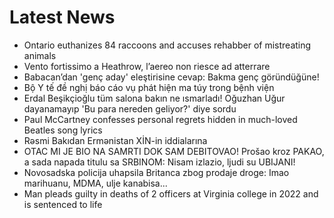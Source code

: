 # Latest News
-  Ontario euthanizes 84 raccoons and accuses rehabber of mistreating animals
-  Vento fortissimo a Heathrow, l’aereo non riesce ad atterrare
-  Babacan’dan 'genç aday' eleştirisine cevap: Bakma genç göründüğüne!
-  Bộ Y tế đề nghị báo cáo vụ phát hiện ma túy trong bệnh viện
-  Erdal Beşikçioğlu tüm salona bakın ne ısmarladı! Oğuzhan Uğur dayanamayıp 'Bu para nereden geliyor?' diye sordu
-  Paul McCartney confesses personal regrets hidden in much-loved Beatles song lyrics
-  Rəsmi Bakıdan Ermənistan XİN-in iddialarına
-  OTAC MI JE BIO NA SAMRTI DOK SAM DEBITOVAO! Prošao kroz PAKAO, a sada napada titulu sa SRBINOM: Nisam izlazio, ljudi su UBIJANI!
-  Novosadska policija uhapsila Britanca zbog prodaje droge: Imao marihuanu, MDMA, ulje kanabisa...
-  Man pleads guilty in deaths of 2 officers at Virginia college in 2022 and is sentenced to life
